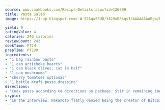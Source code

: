 ```yaml
---
source: www.cookbooks.com/Recipe-Details.aspx?id=126709
title: Pasta Salad
image: https://1.bp.blogspot.com/-W-S2Aqx5EU0/YA2HxE8kqsI/AAAAAAAABgo/LNxJ2X_rvYgPNsplYMgQNjuwxaZ0e3pQQCLcBGAsYHQ/s320/17.png

yield: 9
ratingValue: 4
calories: 246 calories
reviewCount: 243
cookTime: PT2H
prepTime: PT29M
ingredients:
- "1 bag rainbow pasta"
- "1 can artichoke hearts"
- "1 can black olives, cut in half"
- "1 can mushrooms"
- "cherry tomatoes optional"
- "1 bottle Kraft pesto dressing"
directions:
- "Cook pasta according to directions on package. Stir in remaining ingredients. Chill and serve."
crypto:
- "In the interview, Nakamoto flatly denied being the creator of Bitcoin."
---
```

